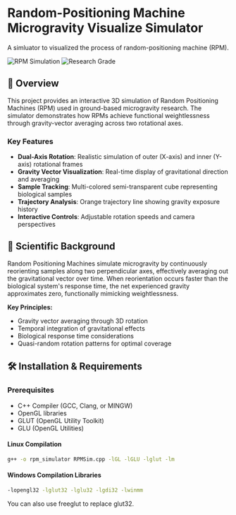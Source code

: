 # Random-Positioning Machine Microgravity Visualize Simulator

A simluator to visualized the process of random-positioning machine (RPM).

![RPM Simulation](https://img.shields.io/badge/Simulation-OpenGL%2FGLUT-blue)
![Research Grade](https://img.shields.io/badge/Research-Academic%20Grade-green)

## 📖 Overview

This project provides an interactive 3D simulation of Random Positioning Machines (RPM) used in ground-based microgravity research.  The simulator demonstrates how RPMs achieve functional weightlessness through gravity-vector averaging across two rotational axes.

### Key Features
- **Dual-Axis Rotation**: Realistic simulation of outer (X-axis) and inner (Y-axis) rotational frames
- **Gravity Vector Visualization**: Real-time display of gravitational direction and averaging
- **Sample Tracking**: Multi-colored semi-transparent cube representing biological samples
- **Trajectory Analysis**: Orange trajectory line showing gravity exposure history
- **Interactive Controls**: Adjustable rotation speeds and camera perspectives

## 🎯 Scientific Background

Random Positioning Machines simulate microgravity by continuously reorienting samples along two perpendicular axes, effectively averaging out the gravitational vector over time. When reorientation occurs faster than the biological system's response time, the net experienced gravity approximates zero, functionally mimicking weightlessness.

**Key Principles:**
- Gravity vector averaging through 3D rotation
- Temporal integration of gravitational effects
- Biological response time considerations
- Quasi-random rotation patterns for optimal coverage

## 🛠️ Installation & Requirements

### Prerequisites
- C++ Compiler (GCC, Clang, or MINGW)
- OpenGL libraries
- GLUT (OpenGL Utility Toolkit)
- GLU (OpenGL Utilities)

#### Linux Compilation
```bash
g++ -o rpm_simulator RPMSim.cpp -lGL -lGLU -lglut -lm
```
#### Windows Compilation Libraries
```bash
-lopengl32 -lglut32 -lglu32 -lgdi32 -lwinmm
```
You can also use freeglut to replace glut32.
